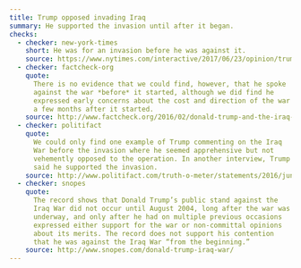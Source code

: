 ```yaml
---
title: Trump opposed invading Iraq
summary: He supported the invasion until after it began.
checks:
  - checker: new-york-times
    short: He was for an invasion before he was against it.
    source: https://www.nytimes.com/interactive/2017/06/23/opinion/trumps-lies.html
  - checker: factcheck-org
    quote:
      There is no evidence that we could find, however, that he spoke
      against the war *before* it started, although we did find he
      expressed early concerns about the cost and direction of the war
      a few months after it started.
    source: http://www.factcheck.org/2016/02/donald-trump-and-the-iraq-war/
  - checker: politifact
    quote:
      We could only find one example of Trump commenting on the Iraq
      War before the invasion where he seemed apprehensive but not
      vehemently opposed to the operation. In another interview, Trump
      said he supported the invasion.
    source: http://www.politifact.com/truth-o-meter/statements/2016/jun/22/donald-trump/trump-still-wrong-his-claim-opposed-iraq-war-ahead/
  - checker: snopes
    quote:
      The record shows that Donald Trump’s public stand against the
      Iraq War did not occur until August 2004, long after the war was
      underway, and only after he had on multiple previous occasions
      expressed either support for the war or non-committal opinions
      about its merits. The record does not support his contention
      that he was against the Iraq War “from the beginning.”
    source: http://www.snopes.com/donald-trump-iraq-war/
---
```

